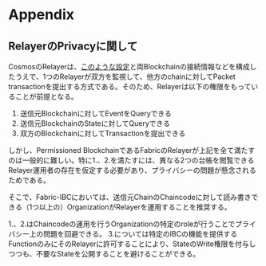 # Appendix

## RelayerのPrivacyに関して

CosmosのRelayerは、[このような設定](https://github.com/datachainlab/cross/blob/adbf051333acb1f8fbcbae6ff2888d477a4bfeb9/tests/demo/path01.json#L1)と両Blockchainの接続情報などを構成したうえで、1つのRelayerが双方を監視して、他方のchainに対してPacket transactionを提出する方式である。そのため、Relayerは以下の権限をもっていることが前提となる。

1. 送信元Blockchainに対してEventをQueryできる
2. 送信元BlockchainのStateに対してQueryできる
3. 双方のBlockchainに対してTransactionを提出できる

しかし、Permissioned BlockchainであるFabricのRelayerが上記を全て満たすのは一般的に難しい。特に1.、2.を満たすには、異なる2つの台帳を閲覧できるRelayer運用者の存在を仮定する必要があり、プライバシーの問題が懸念されるためである。

そこで、Fabric-IBCにおいては、送信元ChainのChaincodeに対して読み書きできる（1つ以上の）OrganizationがRelayerを運用することを推奨する。

1.、2.はChaincodeの運用を行うOrganizationの特定のroleが行うことでプライバシー上の問題を回避できる。
3.については特定のIBCの機能を提供するFunctionのみにそのRelayerに許可することにより、StateのWrite権限を付与しつつも、不要なStateを公開することを避けることができる。
